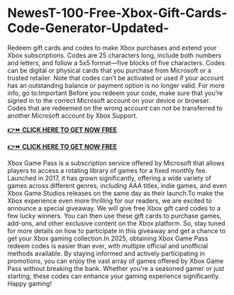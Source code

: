 # NewesT-100-Free-Xbox-Gift-Cards-Code-Generator-Updated-

Redeem gift cards and codes to make Xbox purchases and extend your Xbox subscriptions. Codes are 25 characters long, include both numbers and letters, and follow a 5x5 format—five blocks of five characters. Codes can be digital or physical cards that you purchase from Microsoft or a trusted retailer. Note that codes can’t be activated or used if your account has an outstanding balance or payment option is no longer valid. For more info, go to:Important Before you redeem your code, make sure that you’re signed in to the correct Microsoft account on your device or browser. Codes that are redeemed on the wrong account can not be transferred to another Microsoft account by Xbox Support.

**[👉⏩ CLICK HERE TO GET NOW FREE](https://smarttbx.com/xbox%20gift)**
 
**[👉⏩ CLICK HERE TO GET NOW FREE](https://smarttbx.com/xbox%20gift)**

Xbox Game Pass is a subscription service offered by Microsoft that allows players to access a rotating library of games for a fixed monthly fee. Launched in 2017, it has grown significantly, offering a wide variety of games across different genres, including AAA titles, indie games, and even Xbox Game Studios releases on the same day as their launch.To make the Xbox experience even more thrilling for our readers, we are excited to announce a special giveaway. We will give free Xbox gift card codes to a few lucky winners. You can then use these gift cards to purchase games, add-ons, and other exclusive content on the Xbox platform. So, stay tuned for more details on how to participate in this giveaway and get a chance to get your Xbox gaming collection.In 2025, obtaining Xbox Game Pass redeem codes is easier than ever, with multiple official and unofficial methods available. By staying informed and actively participating in promotions, you can enjoy the vast array of games offered by Xbox Game Pass without breaking the bank. Whether you're a seasoned gamer or just starting, these codes can enhance your gaming experience significantly. Happy gaming!
